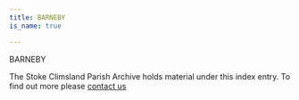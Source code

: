 ```yaml
---
title: BARNEBY
is_name: true

---
```


BARNEBY


The Stoke Climsland Parish Archive holds material under this index entry. To find out more please [contact us](/contact/)

